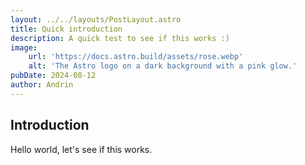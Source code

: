 ```yaml
---
layout: ../../layouts/PostLayout.astro
title: Quick introduction
description: A quick test to see if this works :)
image:     
    url: 'https://docs.astro.build/assets/rose.webp'
    alt: 'The Astro logo on a dark background with a pink glow.'
pubDate: 2024-08-12
author: Andrin
---
```


## Introduction

Hello world, let's see if this works.
